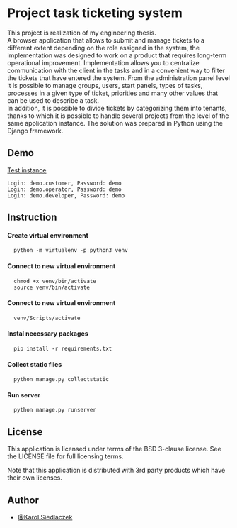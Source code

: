 # Project task ticketing system

This project is realization of my engineering thesis.</br> 
A browser application that allows to submit and manage tickets to a different 
extent depending on the role assigned in the system, the implementation 
was designed to work on a product that requires long-term operational improvement.
Implementation allows you to centralize communication with the client in the tasks 
and in a convenient way to filter the tickets that have entered the system. 
From the administration panel level it is possible to manage groups, users, 
start panels, types of tasks, processes in a given type of ticket, 
priorities and many other values that can be used to describe a task.</br>
In addition, it is possible to divide tickets by categorizing them into tenants, 
thanks to which it is possible to handle several projects from the level of the same 
application instance. The solution was prepared in Python using the Django framework.

## Demo 

[Test instance](https://service-desk.siedlaczek.org.pl)
```
Login: demo.customer, Password: demo
Login: demo.operator, Password: demo
Login: demo.developer, Password: demo
```

## Instruction

#### Create virtual environment
```
  python -m virtualenv -p python3 venv
```

#### Connect to new virtual environment
```
  chmod +x venv/bin/activate
  source venv/bin/activate
```

#### Connect to new virtual environment
```
  venv/Scripts/activate
```

#### Instal necessary packages
```
  pip install -r requirements.txt
```

#### Collect static files
```
  python manage.py collectstatic
```

#### Run server
```
  python manage.py runserver
```

## License

This application is licensed under terms of the BSD 3-clause license. See the LICENSE file for full licensing terms.

Note that this application is distributed with 3rd party products which have their own licenses.

## Author

- [@Karol Siedlaczek](https://github.com/Haswell33)
